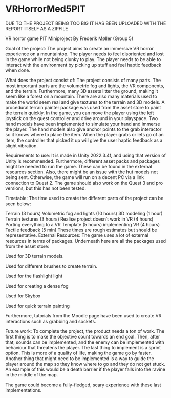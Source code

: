 # VRHorrorMed5PIT

DUE TO THE PROJECT BEING TOO BIG IT HAS BEEN UPLOADED WITH THE REPORT ITSELF AS A ZIPFILE

VR horror game
PIT Miniproject
By Frederik Møller (Group 5)

Goal of the project:
The project aims to create an immersive VR horror experience on a mountaintop. The player needs to feel disoriented and lost in the game while not being clunky to play. The player needs to be able to interact with the environment by picking up stuff and feel haptic feedback when done.

What does the project consist of:
The project consists of many parts. The most important parts are the volumetric fog and lights, the VR components, and the terrain.
Furthermore, many 3D assets litter the ground, making it seem like a forest on a mountain.
There are also many materials used to make the world seem real and give textures to the terrain and 3D models.
A procedural terrain painter package was used from the asset store to paint the terrain quickly.
In the game, you can move the player using the left joystick on the quest controller and drive around in your playspace.
Two hand models have been implemented to simulate your hand and immerse the player. The hand models also give anchor points to the grab interactor so it knows where to place the item.
When the player grabs or lets go of an item, the controller that picked it up will give the user haptic feedback as a slight vibration.

Requirements to use:
It is made in Unity 2022.3.4f, and using that version of Unity is recommended. Furthermore, different asset packs and packages might be needed to run the game. These can be found in the external resources section.
Also, there might be an issue with the hut models not being sent.
Otherwise, the game will run on a decent PC via a link connection to Quest 2.
The game should also work on the Quest 3 and pro versions, but this has not been tested.


Timetable:
The time used to create the different parts of the project can be seen below:

Terrain (3 hours)
Volumetric fog and lights (10 hours)
3D modeling (1 hour)
Terrain textures (3 hours)
Realise project doesn’t work in VR (4 hours)
Porting everything to a VR Template (5 hours)
implementing VR (4 hours)
Tactile feedback (5 min)
These times are rough estimates but should be representative.
External Resources:
The game uses a lot of external resources in terms of packages. Underneath here are all the packages used from the asset store:


Used for 3D terrain models.


Used for different brushes to create terrain.


Used for the flashlight light

Used for creating a dense fog


Used for Skybox


Used for quick terrain painting

Furthermore, tutorials from the Moodle page have been used to create VR interactions such as grabbing and sockets.


Future work:
To complete the project, the product needs a ton of work. The first thing is to make the objective count towards an end goal. Then, after that, sounds can be implemented, and the enemy can be implemented with behaviour that threatens the player.
The last thing to implement is a sprint option. This is more of a quality of life, making the game go by faster.
Another thing that might need to be implemented is a way to guide the player around the map so they know where to go and they do not get stuck.
An example of this would be a death barrier if the player falls into the ravine in the middle of the map.

The game could become a fully-fledged, scary experience with these last implementations.
